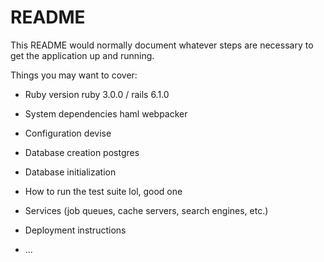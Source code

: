 # README

This README would normally document whatever steps are necessary to get the
application up and running.

Things you may want to cover:

- Ruby version
  ruby 3.0.0 / rails 6.1.0

- System dependencies
  haml
  webpacker

- Configuration
  devise

- Database creation
  postgres

- Database initialization

- How to run the test suite
  lol, good one

- Services (job queues, cache servers, search engines, etc.)

- Deployment instructions

- ...

